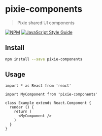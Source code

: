 # pixie-components

> Pixie shared UI components

[![NPM](https://img.shields.io/npm/v/pixie-components.svg)](https://www.npmjs.com/package/pixie-components) [![JavaScript Style Guide](https://img.shields.io/badge/code_style-standard-brightgreen.svg)](https://standardjs.com)

## Install

```bash
npm install --save pixie-components
```

## Usage

```tsx
import * as React from 'react'

import MyComponent from 'pixie-components'

class Example extends React.Component {
  render () {
    return (
      <MyComponent />
    )
  }
}
```
